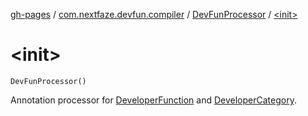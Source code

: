 [gh-pages](../../index.md) / [com.nextfaze.devfun.compiler](../index.md) / [DevFunProcessor](index.md) / [&lt;init&gt;](./-init-.md)

# &lt;init&gt;

`DevFunProcessor()`

Annotation processor for [DeveloperFunction](../../com.nextfaze.devfun.annotations/-developer-function/index.md) and [DeveloperCategory](../../com.nextfaze.devfun.annotations/-developer-category/index.md).

